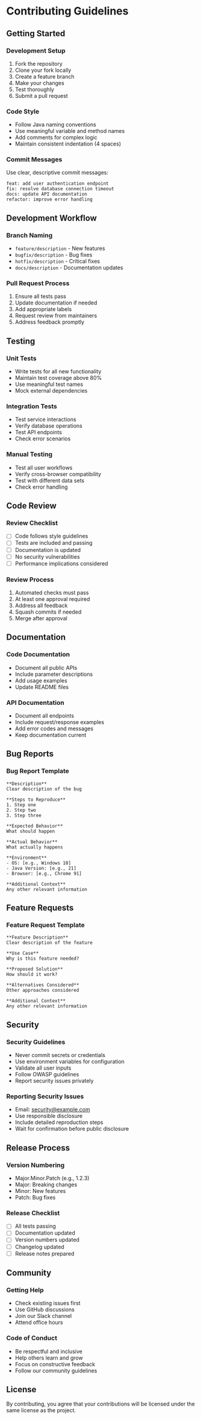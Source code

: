 # Contributing Guidelines

## Getting Started

### Development Setup
1. Fork the repository
2. Clone your fork locally
3. Create a feature branch
4. Make your changes
5. Test thoroughly
6. Submit a pull request

### Code Style
- Follow Java naming conventions
- Use meaningful variable and method names
- Add comments for complex logic
- Maintain consistent indentation (4 spaces)

### Commit Messages
Use clear, descriptive commit messages:
```
feat: add user authentication endpoint
fix: resolve database connection timeout
docs: update API documentation
refactor: improve error handling
```

## Development Workflow

### Branch Naming
- `feature/description` - New features
- `bugfix/description` - Bug fixes
- `hotfix/description` - Critical fixes
- `docs/description` - Documentation updates

### Pull Request Process
1. Ensure all tests pass
2. Update documentation if needed
3. Add appropriate labels
4. Request review from maintainers
5. Address feedback promptly

## Testing

### Unit Tests
- Write tests for all new functionality
- Maintain test coverage above 80%
- Use meaningful test names
- Mock external dependencies

### Integration Tests
- Test service interactions
- Verify database operations
- Test API endpoints
- Check error scenarios

### Manual Testing
- Test all user workflows
- Verify cross-browser compatibility
- Test with different data sets
- Check error handling

## Code Review

### Review Checklist
- [ ] Code follows style guidelines
- [ ] Tests are included and passing
- [ ] Documentation is updated
- [ ] No security vulnerabilities
- [ ] Performance implications considered

### Review Process
1. Automated checks must pass
2. At least one approval required
3. Address all feedback
4. Squash commits if needed
5. Merge after approval

## Documentation

### Code Documentation
- Document all public APIs
- Include parameter descriptions
- Add usage examples
- Update README files

### API Documentation
- Document all endpoints
- Include request/response examples
- Add error codes and messages
- Keep documentation current

## Bug Reports

### Bug Report Template
```
**Description**
Clear description of the bug

**Steps to Reproduce**
1. Step one
2. Step two
3. Step three

**Expected Behavior**
What should happen

**Actual Behavior**
What actually happens

**Environment**
- OS: [e.g., Windows 10]
- Java Version: [e.g., 21]
- Browser: [e.g., Chrome 91]

**Additional Context**
Any other relevant information
```

## Feature Requests

### Feature Request Template
```
**Feature Description**
Clear description of the feature

**Use Case**
Why is this feature needed?

**Proposed Solution**
How should it work?

**Alternatives Considered**
Other approaches considered

**Additional Context**
Any other relevant information
```

## Security

### Security Guidelines
- Never commit secrets or credentials
- Use environment variables for configuration
- Validate all user inputs
- Follow OWASP guidelines
- Report security issues privately

### Reporting Security Issues
- Email: security@example.com
- Use responsible disclosure
- Include detailed reproduction steps
- Wait for confirmation before public disclosure

## Release Process

### Version Numbering
- Major.Minor.Patch (e.g., 1.2.3)
- Major: Breaking changes
- Minor: New features
- Patch: Bug fixes

### Release Checklist
- [ ] All tests passing
- [ ] Documentation updated
- [ ] Version numbers updated
- [ ] Changelog updated
- [ ] Release notes prepared

## Community

### Getting Help
- Check existing issues first
- Use GitHub discussions
- Join our Slack channel
- Attend office hours

### Code of Conduct
- Be respectful and inclusive
- Help others learn and grow
- Focus on constructive feedback
- Follow our community guidelines

## License

By contributing, you agree that your contributions will be licensed under the same license as the project.
